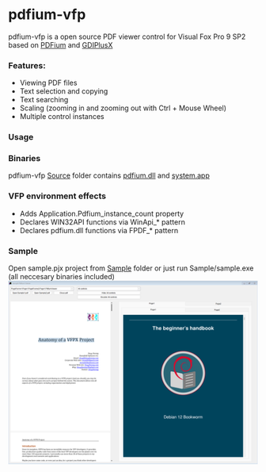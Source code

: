 # pdfium-vfp 

pdfium-vfp is a open source PDF viewer control for Visual Fox Pro 9 SP2 based on [PDFium](https://pdfium.googlesource.com/pdfium/) and [GDIPlusX](https://github.com/VFPX/GDIPlusX)

### Features:
* Viewing PDF files
* Text selection and copying
* Text searching
* Scaling (zooming in and zooming out with Ctrl + Mouse Wheel)
* Multiple control instances

### Usage


### Binaries
pdfium-vfp [Source](Source) folder contains [pdfium.dll](https://github.com/bblanchon/pdfium-binaries) and [system.app](https://github.com/VFPX/GDIPlusX)

### VFP environment effects
* Adds Application.Pdfium_instance_count property
* Declares WIN32API functions via WinApi_* pattern
* Declares pdfium.dll functions via FPDF_* pattern


### Sample
Open sample.pjx project from [Sample](Sample) folder or just run Sample/sample.exe (all neccesary binaries included)
<img alt="Sample screen shot" src="Sample/screenshots/pdfium-vfp-screen01.png" />

